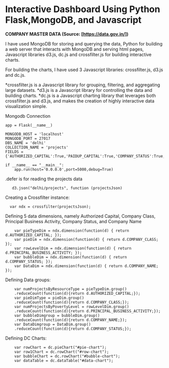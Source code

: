 # Interactive Dashboard Using Python Flask,MongoDB, and Javascript

**COMPANY MASTER DATA (Source: [https://data.gov.in/])**

I have used MongoDB for storing and querying the data, Python for building a web server that interacts with MongoDB and serving html pages, Javascript libraries d3.js, dc.js and crossfilter.js for building interactive charts.

For building the charts, I have used 3 Javascript libraries: crossfilter.js, d3.js and dc.js.

*crossfilter.js is a Javascript library for grouping, filtering, and aggregating large datasets.
*d3.js is a Javascript library for controlling the data and building charts.
*dc.js is a Javascript charting library that leverages both crossfilter.js and d3.js, and makes the creation of highly interactive data visualization simple.

Mongodb Connection
```
app = Flask(__name__)

MONGODB_HOST = 'localhost'
MONGODB_PORT = 27017
DBS_NAME = 'delhi'
COLLECTION_NAME = 'projects'
FIELDS = {'AUTHORIZED_CAPITAL':True,'PAIDUP_CAPITAL':True,'COMPANY_STATUS':True,'PRINCIPAL_BUSINESS_ACTIVITY':True,'COMPANY_NAME':True,'COMPANY_CLASS':True,'_id':False}
```

```
if __name__ == "__main__":
    app.run(host='0.0.0.0',port=5000,debug=True)
```

.defer is for reading the projects data
```
   d3.json("delhi/projects", function (projectsJson) 
```

Creating a Crossfilter instance:
```
  var ndx = crossfilter(projectsJson);
```
Defining  5 data dimensions, namely Authorized Capital, Company Class, Principal Business Activity, Company Status, and Company Name
```
    var pieTypeDim = ndx.dimension(function(d) { return d.AUTHORIZED_CAPITAL; });
	var pieDim = ndx.dimension(function(d) { return d.COMPANY_CLASS; });
	var rowLevelDim = ndx.dimension(function(d) { return d.PRINCIPAL_BUSINESS_ACTIVITY; });
	var bubbleDim = ndx.dimension(function(d) { return d.COMPANY_STATUS; });
	var DataDim = ndx.dimension(function(d) { return d.COMPANY_NAME; });
```
Defining Data groups:
```
    var numProjectsByResourceType = pieTypeDim.group()
	.reduceCount(function(d){return d.AUTHORIZED_CAPITAL;});
	var pieDimType = pieDim.group()
	.reduceCount(function(d){return d.COMPANY_CLASS;});
	var numProjectsByPovertyLevel = rowLevelDim.group()
	.reduceCount(function(d){return d.PRINCIPAL_BUSINESS_ACTIVITY;});
	var bubbleDimgroup = bubbleDim.group()
	.reduceCount(function(d){return d.COMPANY_NAME;});
	var DataDimgroup = DataDim.group()
	.reduceCount(function(d){return d.COMPANY_STATUS;});
```
Defining DC Charts:
```
    var rowChart = dc.pieChart("#pie-chart");
	var row1Chart = dc.rowChart("#row-chart");
	var bubbleChart = dc.rowChart("#bubble-chart");
	var dataTable = dc.dataTable("#data-chart");
```

